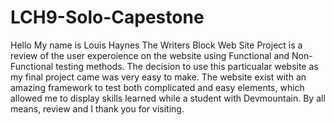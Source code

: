 # LCH9-Solo-Capestone
Hello 
My name is Louis Haynes
The Writers Block Web Site Project
is a review of the user experoience on the website using Functional and Non-Functional testing methods. The decision to use this particualar website as my final project came was very easy to make. The website exist with an amazing framework to test both complicated and easy elements, which allowed me to display skills learned while a student with Devmountain. 
By all means, review and I thank you for visiting. 
